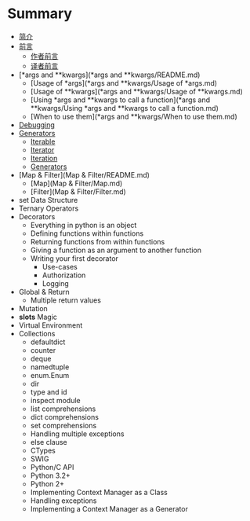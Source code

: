 # Summary

* [简介](README.md)
* [前言](preface.md)
   * [作者前言](authur.md)
   * [译者前言](translator.md)
* [*args and **kwargs](*args and **kwargs/README.md)
   * [Usage of *args](*args and **kwargs/Usage of *args.md)
   * [Usage of **kwargs](*args and **kwargs/Usage of **kwargs.md)
   * [Using *args and **kwargs to call a function](*args and **kwargs/Using *args and **kwargs to call a function.md)
   * [When to use them](*args and **kwargs/When to use them.md)
* [Debugging](Debugging/README.md)
* [Generators](Generators/README.md)
   * [Iterable](Generators/Iterable.md)
   * [Iterator](Generators/Iterator.md)
   * [Iteration](Generators/Iteration.md)
   * [Generators](Generators/Generators.md)
* [Map & Filter](Map & Filter/README.md)
   * [Map](Map & Filter/Map.md)
   * [Filter](Map & Filter/Filter.md)
* set Data Structure
* Ternary Operators
* Decorators
   * Everything in python is an object
   * Defining functions within functions
   * Returning functions from within functions
   * Giving a function as an argument to another function
   * Writing your first decorator
       * Use-cases
       * Authorization
       * Logging
* Global & Return
   * Multiple return values
* Mutation
* __slots__ Magic
* Virtual Environment
* Collections
   * defaultdict
   * counter
   * deque
   * namedtuple
   * enum.Enum
   * dir
   * type and id
   * inspect module
   * list comprehensions
   * dict comprehensions
   * set comprehensions
   * Handling multiple exceptions
   * else clause
   * CTypes
   * SWIG
   * Python/C API
   * Python 3.2+
   * Python 2+
   * Implementing Context Manager as a Class
   * Handling exceptions
   * Implementing a Context Manager as a Generator

